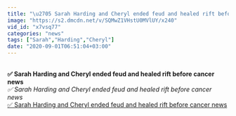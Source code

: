 ```yaml
---
title: "\u2705 Sarah Harding and Cheryl ended feud and healed rift before cancer news"
image: "https://s2.dmcdn.net/v/SQMwZ1VHstU0MVlUY/x240"
vid_id: "x7vsq77"
categories: "news"
tags: ["Sarah","Harding","Cheryl"]
date: "2020-09-01T06:51:04+03:00"
---
```

<br><b>✅ Sarah Harding and Cheryl ended feud and healed rift before cancer news</b><br> <i>✅ Sarah Harding and Cheryl ended feud and healed rift before cancer news</i><br> <u>✅ Sarah Harding and Cheryl ended feud and healed rift before cancer news</u>

